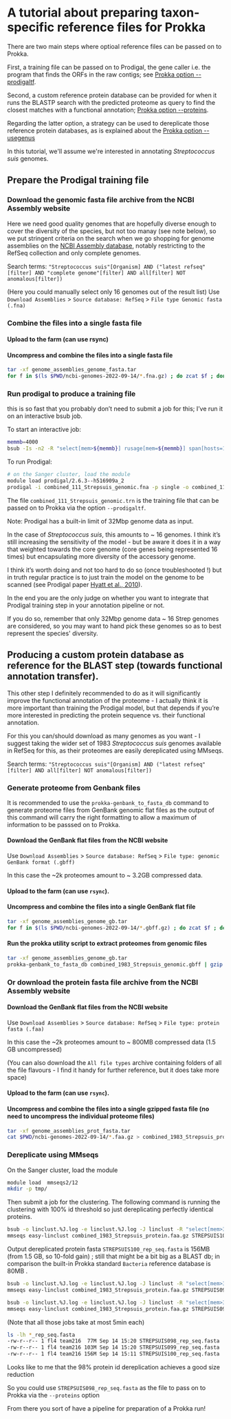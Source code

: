 # A tutorial about preparing taxon-specific reference files for Prokka

There are two main steps where optioal reference files can be passed on to Prokka.

First, a training file can be passed on to Prodigal, the gene caller i.e. the program that finds the ORFs in the raw contigs; see [Prokka option --prodigaltf](https://github.com/tseemann/prokka#option---prodigaltf).

Second, a custom reference protein database can be provided for when it runs the BLASTP search with the predicted proteome as query to find the closest matches with a functional annotation; [Prokka option --proteins](https://github.com/tseemann/prokka#option---proteins).

Regarding the latter option, a strategy can be used to dereplicate those reference protein databases, as is explained about the [Prokka option --usegenus](https://github.com/tseemann/prokka#the-genus-databases)

In this tutorial, we'll assume we're interested in annotating _Streptococcus suis_ genomes.

## Prepare the Prodigal training file
### Download the genomic fasta file archive from the NCBI Assembly website

Here we need good quality genomes that are hopefully diverse enough to cover the diversity of the species, but not too manay (see note below), so we put stringent criteria on the search when we go shopping for genome assemblies on the [NCBI Assembly database](https://www.ncbi.nlm.nih.gov/assembly), notably restricting to the RefSeq collection and only complete genomes.

Search terms: `"Streptococcus suis"[Organism] AND ("latest refseq"[filter] AND "complete genome"[filter] AND all[filter] NOT anomalous[filter])`

(Here you could manually select only 16 genomes out of the result list)
Use `Download Assemblies` > `Source database: RefSeq` > `File type Genomic fasta (.fna)`

### Combine the files into a single fasta file

#### Upload to the farm (can use rsync)

#### Uncompress and combine the files into a single fasta file
```sh
tar -xf genome_assemblies_genome_fasta.tar
for f in $(ls $PWD/ncbi-genomes-2022-09-14/*.fna.gz) ; do zcat $f ; done > combined_111_Strepsuis_genomic.fna
```

### Run prodigal to produce a training file 

this is so fast that you probably don’t need to submit a job for this; I’ve run it on an interactive bsub job.

To start an interactive job:
```sh
memmb=4000
bsub -Is -n2 -R "select[mem>${memmb}] rusage[mem=${memmb}] span[hosts=1]" -M${memmb} bash
```

To run Prodigal:
```sh
# on the Sanger cluster, load the module
module load prodigal/2.6.3--h516909a_2
prodigal -i combined_111_Strepsuis_genomic.fna -p single -o combined_111_Strepsuis_genomic -t combined_111_Strepsuis_genomic.trn
```
The file `combined_111_Strepsuis_genomic.trn` is the training file that can be passed on to Prokka via the option `--prodigaltf`.

Note: Prodigal has a built-in limit of 32Mbp genome data as input.

In the case of _Streptococcus suis_, this amounts to ~ 16 genomes. I think it’s still increasing the sensitivity of the model - but be aware it does it in a way that weighted towards the core genome (core genes being represented 16 times) but encapsulating more diversity of the accessory genome.

I think it’s worth doing and not too hard to do so (once troubleshooted !) but in truth regular practice is to just train the model on the genome to be scanned (see Prodigal paper [Hyatt et al., 2010](https://doi.org/10.1186/1471-2105-11-119)). 

In the end you are the only judge on whether you want to integrate that Prodigal training step in your annotation pipeline or not. 

If you do so, remember that only 32Mbp genome data ~ 16 Strep genomes are considered, so you may want to hand pick these genomes so as to best represent the species' diversity.


## Producing a custom protein database as reference for the BLAST step (towards functional annotation transfer).

This other step I definitely recommended to do as it will significantly improve the functional annotation of the proteome - I actually think it is more important than training the Prodigal model, but that depends if you’re more interested in predicting the protein sequence vs. their functional annotation.

For this you can/should download as many genomes as you want - I suggest taking the wider set of 1983 _Streptococcus suis_ genomes available in RefSeq for this, as their proteomes are easily dereplicated using MMseqs.

Search terms: `"Streptococcus suis"[Organism] AND ("latest refseq"[filter] AND all[filter] NOT anomalous[filter])`

### Generate proteome from Genbank files

It is recommended to use the `prokka-genbank_to_fasta_db` command to generate proteome files from GenBank genomic flat files as the output of this command will carry the right formatting to allow a maximum of information to be passsed on to Prokka.

#### Download the GenBank flat files from the NCBI website 

Use `Download Assemblies` > `Source database: RefSeq` > `File type: genomic GenBank format (.gbff)`

In this case the ~2k proteomes amount to ~ 3.2GB compressed data.

#### Upload to the farm (can use `rsync`).

#### Uncompress and combine the files into a single GenBank flat file
```sh
tar -xf genome_assemblies_genome_gb.tar
for f in $(ls $PWD/ncbi-genomes-2022-09-14/*.gbff.gz) ; do zcat $f ; done > combined_1983_Strepsuis_genomic.gbff
```
#### Run the prokka utility script to extract proteomes from genomic files

```sh
tar -xf genome_assemblies_genome_gb.tar
prokka-genbank_to_fasta_db combined_1983_Strepsuis_genomic.gbff | gzip -c > combined_1983_Strepsuis_protein.faa.gz
```
### Or download the protein fasta file archive from the NCBI Assembly website

#### Download the GenBank flat files from the NCBI website 

Use `Download Assemblies` > `Source database: RefSeq` > `File type: protein fasta (.faa)`

In this case the ~2k proteomes amount to ~ 800MB compressed data (1.5 GB uncompressed)

(You can also download the `All file types` archive containing folders of all the file flavours - I find it handy for further reference, but it does take more space)

#### Upload to the farm (can use `rsync`).

#### Uncompress and combine the files into a single gzipped fasta file (no need to uncompress the individual proteome files)
```sh
tar -xf genome_assemblies_prot_fasta.tar
cat $PWD/ncbi-genomes-2022-09-14/*.faa.gz > combined_1983_Strepsuis_protein.faa.gz
```

### Dereplicate using MMseqs

On the Sanger cluster, load the module
```sh
module load  mmseqs2/12
mkdir -p tmp/
```
Then submit a job for the clustering. The following command is running the clustering with 100% id threshold so just dereplicating perfectly identical proteins.
```sh
bsub -o linclust.%J.log -e linclust.%J.log -J linclust -R "select[mem>32000] rusage[mem=32000] span[hosts=1]" -M32000 -n 8 -q long \
mmseqs easy-linclust combined_1983_Strepsuis_protein.faa.gz STREPSUIS100 tmp --min-seq-id 1.0 --min-aln-len 2 --threads 8
```
Output dereplicated protein fasta `STREPSUIS100_rep_seq.fasta` is 156MB (from 1.5 GB, so 10-fold gain) ; still that might be a bit big as a BLAST db; in comparison the built-in Prokka standard `Bacteria` reference database is 80MB .

```sh
bsub -o linclust.%J.log -e linclust.%J.log -J linclust -R "select[mem>32000] rusage[mem=32000] span[hosts=1]" -M32000 -n 8 -q long \
mmseqs easy-linclust combined_1983_Strepsuis_protein.faa.gz STREPSUIS099 tmp --min-seq-id 0.99 --min-aln-len 2 --threads 8

bsub -o linclust.%J.log -e linclust.%J.log -J linclust -R "select[mem>32000] rusage[mem=32000] span[hosts=1]" -M32000 -n 8 -q long \
mmseqs easy-linclust combined_1983_Strepsuis_protein.faa.gz STREPSUIS098 tmp --min-seq-id 0.98 --min-aln-len 2 --threads 8
```
(Note that all those jobs take at most 5min each)

```sh
ls -lh *_rep_seq.fasta
-rw-r--r-- 1 fl4 team216  77M Sep 14 15:20 STREPSUIS098_rep_seq.fasta
-rw-r--r-- 1 fl4 team216 103M Sep 14 15:20 STREPSUIS099_rep_seq.fasta
-rw-r--r-- 1 fl4 team216 156M Sep 14 15:11 STREPSUIS100_rep_seq.fasta
```

Looks like to me that the 98% protein id dereplication achieves a good size reduction

So you could use `STREPSUIS098_rep_seq.fasta` as the file to pass on to Prokka via the `--proteins` option

From there you sort of have a pipeline for preparation of a Prokka run!


